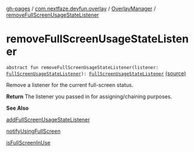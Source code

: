 [gh-pages](../../index.md) / [com.nextfaze.devfun.overlay](../index.md) / [OverlayManager](index.md) / [removeFullScreenUsageStateListener](./remove-full-screen-usage-state-listener.md)

# removeFullScreenUsageStateListener

`abstract fun removeFullScreenUsageStateListener(listener: `[`FullScreenUsageStateListener`](../-full-screen-usage-state-listener.md)`): `[`FullScreenUsageStateListener`](../-full-screen-usage-state-listener.md) [(source)](https://github.com/NextFaze/dev-fun/tree/master/devfun/src/main/java/com/nextfaze/devfun/overlay/Overlays.kt#L179)

Remove a listener for the current full-screen status.

**Return**
The listener you passed in for assigning/chaining purposes.

**See Also**

[addFullScreenUsageStateListener](add-full-screen-usage-state-listener.md)

[notifyUsingFullScreen](notify-using-full-screen.md)

[isFullScreenInUse](is-full-screen-in-use.md)

